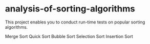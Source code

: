 # analysis-of-sorting-algorithms
This project enables you to conduct run-time tests on popular sorting algorithms.

Merge Sort
Quick Sort
Bubble Sort
Selection Sort
Insertion Sort
